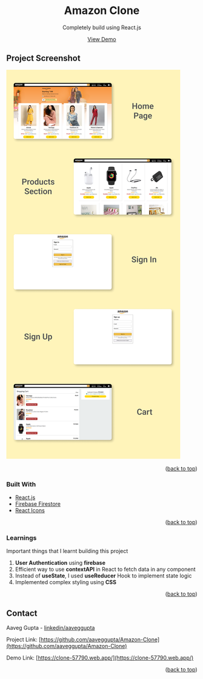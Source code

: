 <div id="top"></div>
<!-- PROJECT LOGO -->
<div align="center">

  <h1 align="center">Amazon Clone</h1>
  <p align="center">
    Completely build using React.js
  </p>
  <a href="https://clone-57790.web.app/">View Demo</a>
</div>

<!-- Project Screenshot -->

## Project Screenshot

[![Product Name Screen Shot][product-screenshot]](https://example.com)

<p align="right">(<a href="#top">back to top</a>)</p>

<!-- Build With -->

### Built With

- [React.js](https://reactjs.org/)
- [Firebase Firestore](https://firebase.google.com/)
- [React Icons](https://react-icons.github.io/react-icons/)

<p align="right">(<a href="#top">back to top</a>)</p>

<!-- GETTING STARTED -->

### Learnings

Important things that I learnt building this project

1. **User Authentication** using **firebase**
2. Efficient way to use **contextAPI** in React to fetch data in any component
3. Instead of **useState**, I used **useReducer** Hook to implement state logic
4. Implemented complex styling using **CSS**

<p align="right">(<a href="#top">back to top</a>)</p>

<!-- CONTACT -->

## Contact

Aaveg Gupta - [linkedin/aaveggupta](https://www.linkedin.com/in/aaveggupta/)

Project Link: [https://github.com/aaveggupta/Amazon-Clone](https://github.com/aaveggupta/Amazon-Clone)

Demo Link: [https://clone-57790.web.app/](https://clone-57790.web.app/)

<p align="right">(<a href="#top">back to top</a>)</p>

<!-- MARKDOWN LINKS & IMAGES -->

[product-screenshot]: readme_assets/amazon_screenshot.png
